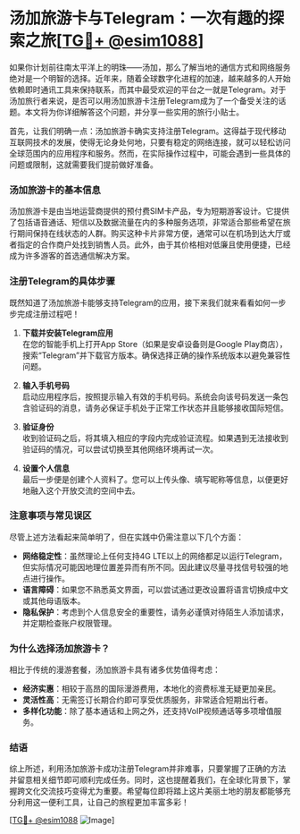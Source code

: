 # 汤加旅游卡与Telegram：一次有趣的探索之旅[[TG💪+ @esim1088](https://t.me/s/esim1088)]

如果你计划前往南太平洋上的明珠——汤加，那么了解当地的通信方式和网络服务绝对是一个明智的选择。近年来，随着全球数字化进程的加速，越来越多的人开始依赖即时通讯工具来保持联系，而其中最受欢迎的平台之一就是Telegram。对于汤加旅行者来说，是否可以用汤加旅游卡注册Telegram成为了一个备受关注的话题。本文将为你详细解答这个问题，并分享一些实用的旅行小贴士。

首先，让我们明确一点：汤加旅游卡确实支持注册Telegram。这得益于现代移动互联网技术的发展，使得无论身处何地，只要有稳定的网络连接，就可以轻松访问全球范围内的应用程序和服务。然而，在实际操作过程中，可能会遇到一些具体的问题或限制，这就需要我们提前做好准备。

### 汤加旅游卡的基本信息

汤加旅游卡是由当地运营商提供的预付费SIM卡产品，专为短期游客设计。它提供了包括语音通话、短信以及数据流量在内的多种服务选项，非常适合那些希望在旅行期间保持在线状态的人群。购买这种卡片非常方便，通常可以在机场到达大厅或者指定的合作商户处找到销售人员。此外，由于其价格相对低廉且使用便捷，已经成为许多游客的首选通信解决方案。

### 注册Telegram的具体步骤

既然知道了汤加旅游卡能够支持Telegram的应用，接下来我们就来看看如何一步步完成注册过程吧！

1. **下载并安装Telegram应用**  
   在您的智能手机上打开App Store（如果是安卓设备则是Google Play商店），搜索“Telegram”并下载官方版本。确保选择正确的操作系统版本以避免兼容性问题。

2. **输入手机号码**  
   启动应用程序后，按照提示输入有效的手机号码。系统会向该号码发送一条包含验证码的消息，请务必保证手机处于正常工作状态并且能够接收国际短信。

3. **验证身份**  
   收到验证码之后，将其填入相应的字段内完成验证流程。如果遇到无法接收到验证码的情况，可以尝试切换至其他网络环境再试一次。

4. **设置个人信息**  
   最后一步便是创建个人资料了。您可以上传头像、填写昵称等信息，以便更好地融入这个开放交流的空间中去。

### 注意事项与常见误区

尽管上述方法看起来简单明了，但在实践中仍需注意以下几个方面：

- **网络稳定性**：虽然理论上任何支持4G LTE以上的网络都足以运行Telegram，但实际情况可能因地理位置差异而有所不同。因此建议尽量寻找信号较强的地点进行操作。
- **语言障碍**：如果您不熟悉英文界面，可以尝试通过更改设置将语言切换成中文或其他母语版本。
- **隐私保护**：考虑到个人信息安全的重要性，请务必谨慎对待陌生人添加请求，并定期检查账户权限管理。

### 为什么选择汤加旅游卡？

相比于传统的漫游套餐，汤加旅游卡具有诸多优势值得考虑：

- **经济实惠**：相较于高昂的国际漫游费用，本地化的资费标准无疑更加亲民。
- **灵活性高**：无需签订长期合约即可享受优质服务，非常适合短期出行者。
- **多样化功能**：除了基本通话和上网之外，还支持VoIP视频通话等多项增值服务。

### 结语

综上所述，利用汤加旅游卡成功注册Telegram并非难事，只要掌握了正确的方法并留意相关细节即可顺利完成任务。同时，这也提醒着我们，在全球化背景下，掌握跨文化交流技巧变得尤为重要。希望每位即将踏上这片美丽土地的朋友都能够充分利用这一便利工具，让自己的旅程更加丰富多彩！

[[TG💪+ @esim1088](https://t.me/s/esim1088) ![Image](https://i.postimg.cc/4NQfJmqS/Snipaste-2025-05-13-00-14-12.png)]